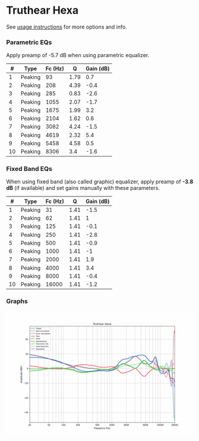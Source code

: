 # Truthear Hexa
See [usage instructions](https://github.com/jaakkopasanen/AutoEq#usage) for more options and info.

### Parametric EQs
Apply preamp of -5.7 dB when using parametric equalizer.

|   # | Type    |   Fc (Hz) |    Q |   Gain (dB) |
|-----|---------|-----------|------|-------------|
|   1 | Peaking |        93 | 1.79 |         0.7 |
|   2 | Peaking |       208 | 4.39 |        -0.4 |
|   3 | Peaking |       285 | 0.83 |        -2.6 |
|   4 | Peaking |      1055 | 2.07 |        -1.7 |
|   5 | Peaking |      1675 | 1.99 |         3.2 |
|   6 | Peaking |      2104 | 1.62 |         0.6 |
|   7 | Peaking |      3082 | 4.24 |        -1.5 |
|   8 | Peaking |      4619 | 2.32 |         5.4 |
|   9 | Peaking |      5458 | 4.58 |         0.5 |
|  10 | Peaking |      8306 | 3.4  |        -1.6 |

### Fixed Band EQs
When using fixed band (also called graphic) equalizer, apply preamp of **-3.8 dB** (if available) and set gains manually with these parameters.

|   # | Type    |   Fc (Hz) |    Q |   Gain (dB) |
|-----|---------|-----------|------|-------------|
|   1 | Peaking |        31 | 1.41 |        -1.5 |
|   2 | Peaking |        62 | 1.41 |         1   |
|   3 | Peaking |       125 | 1.41 |        -0.1 |
|   4 | Peaking |       250 | 1.41 |        -2.8 |
|   5 | Peaking |       500 | 1.41 |        -0.9 |
|   6 | Peaking |      1000 | 1.41 |        -1   |
|   7 | Peaking |      2000 | 1.41 |         1.9 |
|   8 | Peaking |      4000 | 1.41 |         3.4 |
|   9 | Peaking |      8000 | 1.41 |        -0.4 |
|  10 | Peaking |     16000 | 1.41 |        -1.2 |

### Graphs
![](./Truthear%20Hexa.png)
